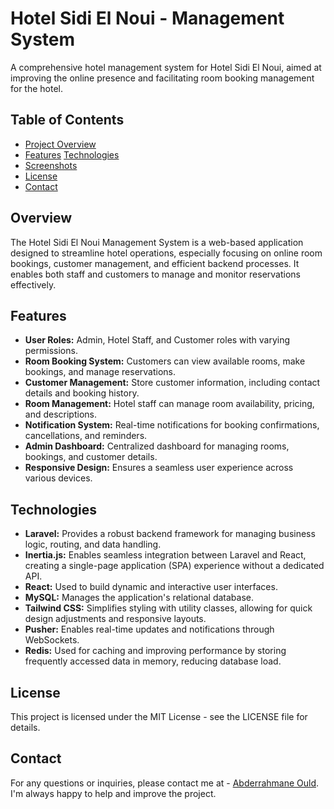 # Hotel Sidi El Noui - Management System

A comprehensive hotel management system for Hotel Sidi El Noui, aimed at improving the online presence and facilitating room booking management for the hotel.

## Table of Contents

- [Project Overview](#Overview)
- [Features](#features)
[Technologies](#technologies)
- [Screenshots](#screenshots)
- [License](#license)
- [Contact](#contact)

## Overview

The Hotel Sidi El Noui Management System is a web-based application designed to streamline hotel operations, especially focusing on online room bookings, customer management, and efficient backend processes. It enables both staff and customers to manage and monitor reservations effectively.

## Features 

- **User Roles:** Admin, Hotel Staff, and Customer roles with varying permissions.
- **Room Booking System:** Customers can view available rooms, make bookings, and manage reservations.
- **Customer Management:** Store customer information, including contact details and booking history.
- **Room Management:** Hotel staff can manage room availability, pricing, and descriptions.
- **Notification System:** Real-time notifications for booking confirmations, cancellations, and reminders.
- **Admin Dashboard:** Centralized dashboard for managing rooms, bookings, and customer details.
- **Responsive Design:** Ensures a seamless user experience across various devices.

## Technologies

- **Laravel:** Provides a robust backend framework for managing business logic, routing, and data handling.
- **Inertia.js:** Enables seamless integration between Laravel and React, creating a single-page application (SPA) experience without a dedicated API.
- **React:** Used to build dynamic and interactive user interfaces.
- **MySQL:** Manages the application's relational database.
- **Tailwind CSS:** Simplifies styling with utility classes, allowing for quick design adjustments and responsive layouts.
- **Pusher:** Enables real-time updates and notifications through WebSockets.
- **Redis:** Used for caching and improving performance by storing frequently accessed data in memory, reducing database load.

## License

This project is licensed under the MIT License - see the LICENSE file for details.

## Contact
For any questions or inquiries, please contact me at - [Abderrahmane Ould](mailto://abderrahmane.ouldgouail@gmail.com). I'm always happy to help and improve the project.
